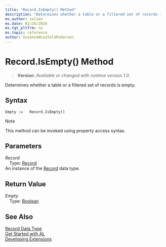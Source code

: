 ```yaml
---
title: "Record.IsEmpty() Method"
description: "Determines whether a table or a filtered set of records is empty."
ms.author: solsen
ms.date: 02/26/2024
ms.tgt_pltfrm: na
ms.topic: reference
author: SusanneWindfeldPedersen
---
```

[//]: # (START>DO_NOT_EDIT)
[//]: # (IMPORTANT:Do not edit any of the content between here and the END>DO_NOT_EDIT.)
[//]: # (Any modifications should be made in the .xml files in the ModernDev repo.)
# Record.IsEmpty() Method
> **Version**: _Available or changed with runtime version 1.0._

Determines whether a table or a filtered set of records is empty.


## Syntax
```AL
Empty :=   Record.IsEmpty()
```
> [!NOTE]
> This method can be invoked using property access syntax.
## Parameters
*Record*  
&emsp;Type: [Record](record-data-type.md)  
An instance of the [Record](record-data-type.md) data type.  

## Return Value
*Empty*  
&emsp;Type: [Boolean](../boolean/boolean-data-type.md)  



[//]: # (IMPORTANT: END>DO_NOT_EDIT)
## See Also
[Record Data Type](record-data-type.md)  
[Get Started with AL](../../devenv-get-started.md)  
[Developing Extensions](../../devenv-dev-overview.md)